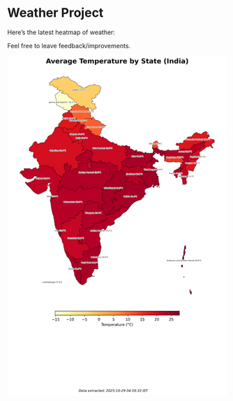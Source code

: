# Weather Project

Here’s the latest heatmap of weather:

Feel free to leave feedback/improvements.

![India Heatmap](docs/assets/india_heatmap.png?v=014663)
